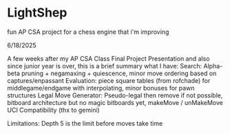 # LightShep
fun AP CSA project for a chess engine that i'm improving 

6/18/2025 

  A few weeks after my AP CSA Class Final Project Presentation and also since junior year is over, this is a brief summary what I have: 
  Search: Alpha-beta pruning + negamaxing + quiescence, minor move ordering based on captures/enpassant
  Evaluation: piece square tables (from rofchade) for middlegame/endgame with interpolating, minor bonuses for pawn structures
  Legal Move Generator: Pseudo-legal then remove if not possible, bitboard architecture but no magic bitboards yet, makeMove / unMakeMove 
  UCI Compatibility (thx to gemini) 

  Limitations: Depth 5 is the limit before moves take time
